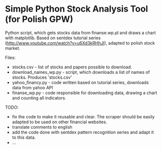 Simple Python Stock Analysis Tool (for Polish GPW)
=============================

Python script, which gets stocks data from finanse.wp.pl and draws a chart with matplotlib. Based on sentdex tutorial series (http://www.youtube.com/watch?v=u6Xd3kRHhJI), adapted to polish stock market.

Files:
- stocks.csv - list of stocks and papers possible to download.
- download_names_wp.py - script, which downloads a list of names of stocks. Produces 'stocks.csv'
- yahoo_financy.py - code written based on tutorial series, downloads data from yahoo API
- finanse_wp.py - code responsible for downloading data, drawing a chart and counting all indicators.

TODO:
- fix the code to make it reusable and clear. The scraper should be easily adapted to be used on other financial websites.
- translate comments to english
- add the code done with sentdex pattern recognition series and adapt it to this data.
- ...
